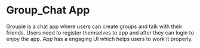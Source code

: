 # Group_Chat App

Groupie is a chat app where users can create groups and talk with their friends.
Users need to register themselves to app and after they can login to enjoy the app.
App has a engaging UI which helps users to work it properly.

